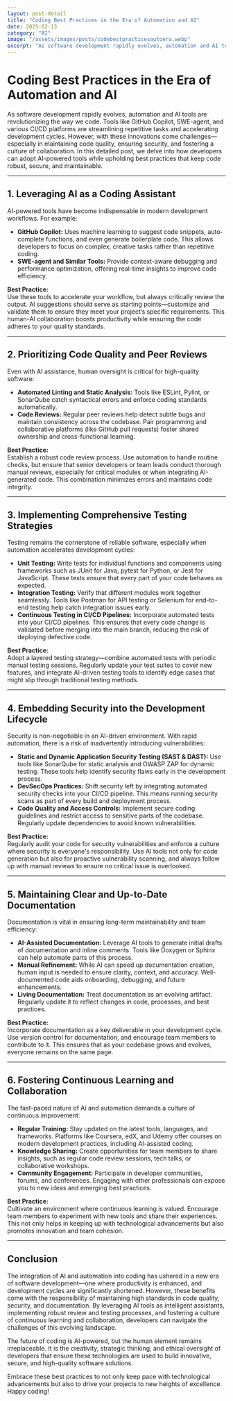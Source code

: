 ```yaml
---
layout: post-detail
title: "Coding Best Practices in the Era of Automation and AI"
date: 2025-02-13
category: "AI"
image: "/assets/images/posts/codebestpracticesautoera.webp"
excerpt: "As software development rapidly evolves, automation and AI tools are revolutionizing the way we code. Tools like GitHub Copilot, SWE-agent, and various CI/CD platforms are streamlining repetitive tasks and accelerating development cycles. However, with these innovations come challenges—especially in maintaining code quality, ensuring security, and fostering a culture of collaboration. In this detailed post, we delve into how developers can adopt AI-powered tools while upholding best practices that keep code robust, secure, and maintainable."
---
```


# Coding Best Practices in the Era of Automation and AI

As software development rapidly evolves, automation and AI tools are revolutionizing the way we code. Tools like GitHub Copilot, SWE-agent, and various CI/CD platforms are streamlining repetitive tasks and accelerating development cycles. However, with these innovations come challenges—especially in maintaining code quality, ensuring security, and fostering a culture of collaboration. In this detailed post, we delve into how developers can adopt AI-powered tools while upholding best practices that keep code robust, secure, and maintainable.

---

## 1. Leveraging AI as a Coding Assistant

AI-powered tools have become indispensable in modern development workflows. For example:

- **GitHub Copilot:** Uses machine learning to suggest code snippets, auto-complete functions, and even generate boilerplate code. This allows developers to focus on complex, creative tasks rather than repetitive coding.
- **SWE-agent and Similar Tools:** Provide context-aware debugging and performance optimization, offering real-time insights to improve code efficiency.

**Best Practice:**  
Use these tools to accelerate your workflow, but always critically review the output. AI suggestions should serve as starting points—customize and validate them to ensure they meet your project’s specific requirements. This human-AI collaboration boosts productivity while ensuring the code adheres to your quality standards.

---

## 2. Prioritizing Code Quality and Peer Reviews

Even with AI assistance, human oversight is critical for high-quality software:

- **Automated Linting and Static Analysis:** Tools like ESLint, Pylint, or SonarQube catch syntactical errors and enforce coding standards automatically.
- **Code Reviews:** Regular peer reviews help detect subtle bugs and maintain consistency across the codebase. Pair programming and collaborative platforms (like GitHub pull requests) foster shared ownership and cross-functional learning.

**Best Practice:**  
Establish a robust code review process. Use automation to handle routine checks, but ensure that senior developers or team leads conduct thorough manual reviews, especially for critical modules or when integrating AI-generated code. This combination minimizes errors and maintains code integrity.

---

## 3. Implementing Comprehensive Testing Strategies

Testing remains the cornerstone of reliable software, especially when automation accelerates development cycles:

- **Unit Testing:** Write tests for individual functions and components using frameworks such as JUnit for Java, pytest for Python, or Jest for JavaScript. These tests ensure that every part of your code behaves as expected.
- **Integration Testing:** Verify that different modules work together seamlessly. Tools like Postman for API testing or Selenium for end-to-end testing help catch integration issues early.
- **Continuous Testing in CI/CD Pipelines:** Incorporate automated tests into your CI/CD pipelines. This ensures that every code change is validated before merging into the main branch, reducing the risk of deploying defective code.

**Best Practice:**  
Adopt a layered testing strategy—combine automated tests with periodic manual testing sessions. Regularly update your test suites to cover new features, and integrate AI-driven testing tools to identify edge cases that might slip through traditional testing methods.

---

## 4. Embedding Security into the Development Lifecycle

Security is non-negotiable in an AI-driven environment. With rapid automation, there is a risk of inadvertently introducing vulnerabilities:

- **Static and Dynamic Application Security Testing (SAST & DAST):** Use tools like SonarQube for static analysis and OWASP ZAP for dynamic testing. These tools help identify security flaws early in the development process.
- **DevSecOps Practices:** Shift security left by integrating automated security checks into your CI/CD pipeline. This means running security scans as part of every build and deployment process.
- **Code Quality and Access Controls:** Implement secure coding guidelines and restrict access to sensitive parts of the codebase. Regularly update dependencies to avoid known vulnerabilities.

**Best Practice:**  
Regularly audit your code for security vulnerabilities and enforce a culture where security is everyone's responsibility. Use AI tools not only for code generation but also for proactive vulnerability scanning, and always follow up with manual reviews to ensure no critical issue is overlooked.

---

## 5. Maintaining Clear and Up-to-Date Documentation

Documentation is vital in ensuring long-term maintainability and team efficiency:

- **AI-Assisted Documentation:** Leverage AI tools to generate initial drafts of documentation and inline comments. Tools like Doxygen or Sphinx can help automate parts of this process.
- **Manual Refinement:** While AI can speed up documentation creation, human input is needed to ensure clarity, context, and accuracy. Well-documented code aids onboarding, debugging, and future enhancements.
- **Living Documentation:** Treat documentation as an evolving artifact. Regularly update it to reflect changes in code, processes, and best practices.

**Best Practice:**  
Incorporate documentation as a key deliverable in your development cycle. Use version control for documentation, and encourage team members to contribute to it. This ensures that as your codebase grows and evolves, everyone remains on the same page.

---

## 6. Fostering Continuous Learning and Collaboration

The fast-paced nature of AI and automation demands a culture of continuous improvement:

- **Regular Training:** Stay updated on the latest tools, languages, and frameworks. Platforms like Coursera, edX, and Udemy offer courses on modern development practices, including AI-assisted coding.
- **Knowledge Sharing:** Create opportunities for team members to share insights, such as regular code review sessions, tech talks, or collaborative workshops.
- **Community Engagement:** Participate in developer communities, forums, and conferences. Engaging with other professionals can expose you to new ideas and emerging best practices.

**Best Practice:**  
Cultivate an environment where continuous learning is valued. Encourage team members to experiment with new tools and share their experiences. This not only helps in keeping up with technological advancements but also promotes innovation and team cohesion.

---

## Conclusion

The integration of AI and automation into coding has ushered in a new era of software development—one where productivity is enhanced, and development cycles are significantly shortened. However, these benefits come with the responsibility of maintaining high standards in code quality, security, and documentation. By leveraging AI tools as intelligent assistants, implementing robust review and testing processes, and fostering a culture of continuous learning and collaboration, developers can navigate the challenges of this evolving landscape.

The future of coding is AI-powered, but the human element remains irreplaceable. It is the creativity, strategic thinking, and ethical oversight of developers that ensure these technologies are used to build innovative, secure, and high-quality software solutions.

Embrace these best practices to not only keep pace with technological advancements but also to drive your projects to new heights of excellence. Happy coding!